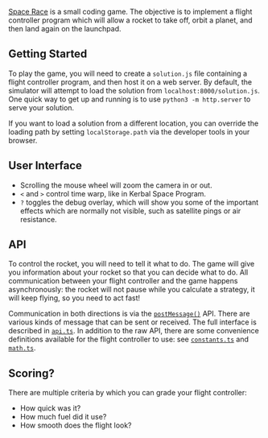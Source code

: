 [Space Race](/games/space-race) is a small coding game. The objective is to
implement a flight controller program which will allow a rocket to take off,
orbit a planet, and then land again on the launchpad.

## Getting Started

To play the game, you will need to create a `solution.js` file containing
a flight controller program, and then host it on a web server. By default, the
simulator will attempt to load the solution from `localhost:8000/solution.js`.
One quick way to get up and running is to use `python3 -m http.server` to serve
your solution.

If you want to load a solution from a different location, you can override the
loading path by setting `localStorage.path` via the developer tools in your
browser.

## User Interface

  * Scrolling the mouse wheel will zoom the camera in or out.
  * `<` and `>` control time warp, like in Kerbal Space Program.
  * `?` toggles the debug overlay, which will show you some of the important
    effects which are normally not visible, such as satellite pings or air
    resistance.

## API

To control the rocket, you will need to tell it what to do. The game will give
you information about your rocket so that you can decide what to do. All
communication between your flight controller and the game happens
asynchronously: the rocket will not pause while you calculate a strategy, it
will keep flying, so you need to act fast!

Communication in both directions is via the [`postMessage()`][postMessage] API.
There are various kinds of message that can be sent or received. The full
interface is described in [`api.ts`](/games/space-race/api.ts). In addition to
the raw API, there are some convenience definitions available for the flight
controller to use: see [`constants.ts`](/games/space-race/constants.ts) and
[`math.ts`](/games/space-race/math.ts).

[postMessage]: https://developer.mozilla.org/en-US/docs/Web/API/Worker/postMessage:

## Scoring?

There are multiple criteria by which you can grade your flight controller:

  * How quick was it?
  * How much fuel did it use?
  * How smooth does the flight look?
